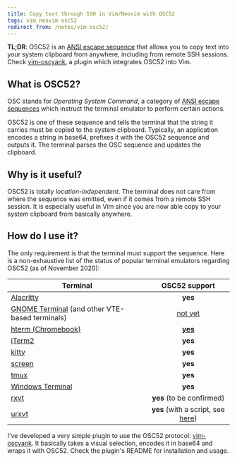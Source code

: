 ```yaml
---
title: Copy text through SSH in Vim/Neovim with OSC52
tags: vim neovim osc52
redirect_from: /notes/vim-osc52/
---
```


**TL;DR**: OSC52 is an [ANSI escape
sequence](https://en.wikipedia.org/wiki/ANSI_escape_code#Escape_sequences) that
allows you to copy text into your system clipboard from anywhere, including from
remote SSH sessions. Check
[vim-oscyank](https://github.com/ojroques/vim-oscyank), a plugin which
integrates OSC52 into Vim.

## What is OSC52?
OSC stands for *Operating System Command*, a category of [ANSI escape
sequences](https://en.wikipedia.org/wiki/ANSI_escape_code#Escape_sequences)
which instruct the terminal emulator to perform certain actions.

OSC52 is one of these sequence and tells the terminal that the string it carries
must be copied to the system clipboard. Typically, an application encodes a
string in base64, prefixes it with the OSC52 sequence and outputs it. The
terminal parses the OSC sequence and updates the clipboard.

## Why is it useful?
OSC52 is totally *location-independent*. The terminal does not care from where
the sequence was emitted, even if it comes from a remote SSH session. It is
especially useful in Vim since you are now able copy to your system clipboard
from basically anywhere.

## How do I use it?
The only requirement is that the terminal must support the sequence. Here is a
non-exhaustive list of the status of popular terminal emulators regarding OSC52
(as of November 2020):

| Terminal | OSC52 support |
|----------|:-------------:|
| [Alacritty](https://github.com/alacritty/alacritty) | **yes** |
| [GNOME Terminal](https://github.com/GNOME/gnome-terminal) (and other VTE-based terminals) | [not yet](https://bugzilla.gnome.org/show_bug.cgi?id=795774) |
| [hterm (Chromebook)](https://chromium.googlesource.com/apps/libapps/+/master/README.md) | [**yes**](https://chromium.googlesource.com/apps/libapps/+/master/nassh/doc/FAQ.md#Is-OSC-52-aka-clipboard-operations_supported) |
| [iTerm2](https://iterm2.com/) | **yes** |
| [kitty](https://github.com/kovidgoyal/kitty) | **yes** |
| [screen](https://www.gnu.org/software/screen/) | **yes** |
| [tmux](https://github.com/tmux/tmux) | **yes** |
| [Windows Terminal](https://github.com/microsoft/terminal) | **yes** |
| [rxvt](http://rxvt.sourceforge.net/) | **yes** (to be confirmed) |
| [urxvt](http://software.schmorp.de/pkg/rxvt-unicode.html) | **yes** (with a script, see [here](https://github.com/ojroques/vim-oscyank/issues/4)) |

I've developed a very simple plugin to use the OSC52 protocol:
[vim-oscyank](https://github.com/ojroques/vim-oscyank). It basically takes a
visual selection, encodes it in base64 and wraps it with OSC52. Check the
plugin's README for installation and usage.
